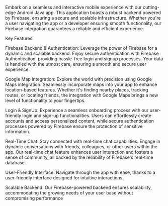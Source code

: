 Embark on a seamless and interactive mobile experience with our cutting-edge Android Java app. This application boasts a robust backend powered by Firebase, ensuring a secure and scalable infrastructure. Whether you're a user navigating the app or a developer ensuring smooth functionality, our Firebase integration guarantees a reliable and efficient experience.

Key Features:

Firebase Backend & Authentication:
Leverage the power of Firebase for a dynamic and scalable backend. Enjoy secure authentication with Firebase Authentication, providing hassle-free login and signup processes. Your data is handled with the utmost care, ensuring a smooth and secure user experience.

Google Map Integration:
Explore the world with precision using Google Maps integration. Seamlessly incorporate maps into your app to enhance location-based features. Whether it's finding nearby places, tracking routes, or locating friends, the integration with Google Maps brings a new level of functionality to your fingertips.

Login & SignUp:
Experience a seamless onboarding process with our user-friendly login and sign-up functionalities. Users can effortlessly create accounts and access personalized content, while secure authentication processes powered by Firebase ensure the protection of sensitive information.

Real-Time Chat:
Stay connected with real-time chat capabilities. Engage in dynamic conversations with friends, colleagues, or other users within the app. Our real-time chat feature enhances user interaction and fosters a sense of community, all backed by the reliability of Firebase's real-time database.

User-Friendly Interface: 
Navigate through the app with ease, thanks to a user-friendly interface designed for intuitive interactions.

Scalable Backend: 
Our Firebase-powered backend ensures scalability, accommodating the growing needs of your user base without compromising performance
